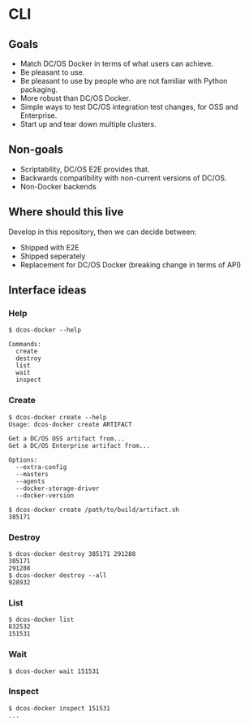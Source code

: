 # CLI

## Goals

* Match DC/OS Docker in terms of what users can achieve.
* Be pleasant to use.
* Be pleasant to use by people who are not familiar with Python packaging.
* More robust than DC/OS Docker.
* Simple ways to test DC/OS integration test changes, for OSS and Enterprise.
* Start up and tear down multiple clusters.

## Non-goals

* Scriptability, DC/OS E2E provides that.
* Backwards compatibility with non-current versions of DC/OS.
* Non-Docker backends

## Where should this live

Develop in this repository, then we can decide between:

* Shipped with E2E
* Shipped seperately
* Replacement for DC/OS Docker (breaking change in terms of API)

## Interface ideas

### Help

```
$ dcos-docker --help

Commands:
  create
  destroy
  list
  wait
  inspect
```

### Create

```
$ dcos-docker create --help
Usage: dcos-docker create ARTIFACT

Get a DC/OS OSS artifact from...
Get a DC/OS Enterprise artifact from...

Options:
  --extra-config
  --masters
  --agents
  --docker-storage-driver
  --docker-version
```

```
$ dcos-docker create /path/to/build/artifact.sh
385171
```

### Destroy

```
$ dcos-docker destroy 385171 291288
385171
291288
$ dcos-docker destroy --all
928932
```

### List

```
$ dcos-docker list
832532
151531
```

### Wait

```
$ dcos-docker wait 151531
```

### Inspect

```
$ dcos-docker inspect 151531
...
```
